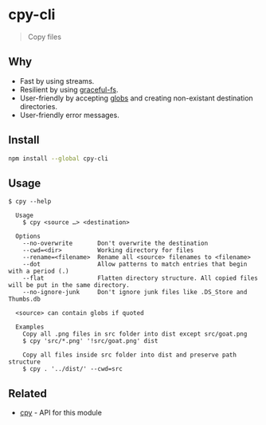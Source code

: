 # cpy-cli

> Copy files

## Why

- Fast by using streams.
- Resilient by using [graceful-fs](https://github.com/isaacs/node-graceful-fs).
- User-friendly by accepting [globs](https://github.com/sindresorhus/globby#globbing-patterns) and creating non-existant destination directories.
- User-friendly error messages.

## Install

```sh
npm install --global cpy-cli
```

## Usage

```
$ cpy --help

  Usage
    $ cpy <source …> <destination>

  Options
    --no-overwrite       Don't overwrite the destination
    --cwd=<dir>          Working directory for files
    --rename=<filename>  Rename all <source> filenames to <filename>
    --dot                Allow patterns to match entries that begin with a period (.)
    --flat               Flatten directory structure. All copied files will be put in the same directory.
    --no-ignore-junk     Don't ignore junk files like .DS_Store and Thumbs.db

  <source> can contain globs if quoted

  Examples
    Copy all .png files in src folder into dist except src/goat.png
    $ cpy 'src/*.png' '!src/goat.png' dist

    Copy all files inside src folder into dist and preserve path structure
    $ cpy . '../dist/' --cwd=src
```

## Related

- [cpy](https://github.com/sindresorhus/cpy) - API for this module
